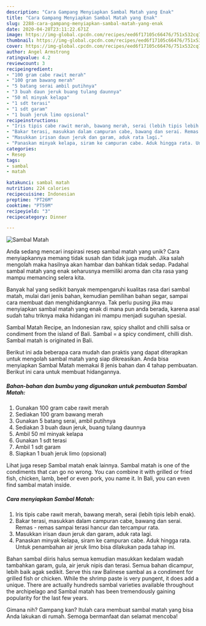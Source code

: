 ```yaml
---
description: "Cara Gampang Menyiapkan Sambal Matah yang Enak"
title: "Cara Gampang Menyiapkan Sambal Matah yang Enak"
slug: 2288-cara-gampang-menyiapkan-sambal-matah-yang-enak
date: 2020-04-28T23:11:22.671Z
image: https://img-global.cpcdn.com/recipes/eed6f17105c66476/751x532cq70/sambal-matah-foto-resep-utama.jpg
thumbnail: https://img-global.cpcdn.com/recipes/eed6f17105c66476/751x532cq70/sambal-matah-foto-resep-utama.jpg
cover: https://img-global.cpcdn.com/recipes/eed6f17105c66476/751x532cq70/sambal-matah-foto-resep-utama.jpg
author: Angel Armstrong
ratingvalue: 4.2
reviewcount: 3
recipeingredient:
- "100 gram cabe rawit merah"
- "100 gram bawang merah"
- "5 batang serai ambil putihnya"
- "3 buah daun jeruk buang tulang daunnya"
- "50 ml minyak kelapa"
- "1 sdt terasi"
- "1 sdt garam"
- "1 buah jeruk limo opsional"
recipeinstructions:
- "Iris tipis cabe rawit merah, bawang merah, serai (lebih tipis lebih enak)."
- "Bakar terasi, masukkan dalam campuran cabe, bawang dan serai. Remas - remas sampai terasi hancur dan tercampur rata."
- "Masukkan irisan daun jeruk dan garam, aduk rata lagi."
- "Panaskan minyak kelapa, siram ke campuran cabe. Aduk hingga rata. Untuk penambahan air jeruk limo bisa dilakukan pada tahap ini."
categories:
- Resep
tags:
- sambal
- matah

katakunci: sambal matah 
nutrition: 224 calories
recipecuisine: Indonesian
preptime: "PT26M"
cooktime: "PT59M"
recipeyield: "3"
recipecategory: Dinner

---
```



![Sambal Matah](https://img-global.cpcdn.com/recipes/eed6f17105c66476/751x532cq70/sambal-matah-foto-resep-utama.jpg)

Anda sedang mencari inspirasi resep sambal matah yang unik? Cara menyiapkannya memang tidak susah dan tidak juga mudah. Jika salah mengolah maka hasilnya akan hambar dan bahkan tidak sedap. Padahal sambal matah yang enak seharusnya memiliki aroma dan cita rasa yang mampu memancing selera kita.

Banyak hal yang sedikit banyak mempengaruhi kualitas rasa dari sambal matah, mulai dari jenis bahan, kemudian pemilihan bahan segar, sampai cara membuat dan menghidangkannya. Tak perlu pusing jika mau menyiapkan sambal matah yang enak di mana pun anda berada, karena asal sudah tahu triknya maka hidangan ini mampu menjadi suguhan spesial.

Sambal Matah Recipe, an Indonesian raw, spicy shallot and chilli salsa or condiment from the island of Bali. Sambal = a spicy condiment, chilli dish. Sambal matah is originated in Bali.


Berikut ini ada beberapa cara mudah dan praktis yang dapat diterapkan untuk mengolah sambal matah yang siap dikreasikan. Anda bisa menyiapkan Sambal Matah memakai 8 jenis bahan dan 4 tahap pembuatan. Berikut ini cara untuk membuat hidangannya.

<!--inarticleads1-->

##### Bahan-bahan dan bumbu yang digunakan untuk pembuatan Sambal Matah:

1. Gunakan 100 gram cabe rawit merah
1. Sediakan 100 gram bawang merah
1. Gunakan 5 batang serai, ambil putihnya
1. Sediakan 3 buah daun jeruk, buang tulang daunnya
1. Ambil 50 ml minyak kelapa
1. Gunakan 1 sdt terasi
1. Ambil 1 sdt garam
1. Siapkan 1 buah jeruk limo (opsional)


Lihat juga resep Sambal matah enak lainnya. Sambal matah is one of the condiments that can go no wrong. You can combine it with grilled or fried fish, chicken, lamb, beef or even pork, you name it. In Bali, you can even find sambal matah inside. 

<!--inarticleads2-->

##### Cara menyiapkan Sambal Matah:

1. Iris tipis cabe rawit merah, bawang merah, serai (lebih tipis lebih enak).
1. Bakar terasi, masukkan dalam campuran cabe, bawang dan serai. Remas - remas sampai terasi hancur dan tercampur rata.
1. Masukkan irisan daun jeruk dan garam, aduk rata lagi.
1. Panaskan minyak kelapa, siram ke campuran cabe. Aduk hingga rata. Untuk penambahan air jeruk limo bisa dilakukan pada tahap ini.


Bahan sambal diiris halus semua kemudian masukkan kedalam wadah tambahkan garam, gula, air jeruk nipis dan terasi. Semua bahan dicampur, lebih baik agak sedikit. Serve this raw Balinese sambal as a condiment for grilled fish or chicken. While the shrimp paste is very pungent, it does add a unique. There are actually hundreds sambal varieties available throughout the archipelago and Sambal matah has been tremendously gaining popularity for the last few years. 

Gimana nih? Gampang kan? Itulah cara membuat sambal matah yang bisa Anda lakukan di rumah. Semoga bermanfaat dan selamat mencoba!
